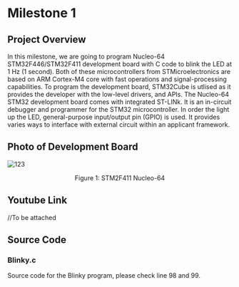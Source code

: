 # Milestone 1 
## Project Overview
In this milestone, we are going to program Nucleo-64 STM32F446/STM32F411 development board with C code to blink the LED at 1 Hz (1 second). Both of these microcontrollers from STMicroelectronics are based on ARM Cortex-M4 core with fast operations and signal-processing capabilities. To program the development board, STM32Cube is utlised as it provides the developer with the low-level drivers, and APIs. The Nucleo-64 STM32 development board comes with integrated ST-LINk. It is an in-circuit debugger and programmer for the STM32 microcontroller. In order the light up the LED, general-purpose input/output pin (GPIO) is used. It provides varies ways to interface with external circuit within an applicant framework.

## Photo of Development Board 
![123](https://user-images.githubusercontent.com/93202001/167300165-d421c59d-ff27-4482-a611-926b277404b3.jpg)
                                        
<p align="center">
    Figure 1: STM2F411 Nucleo-64
</p>

## Youtube Link
//To be attached

## Source Code
### Blinky.c 
Source code for the Blinky program, please check line 98 and 99. 






